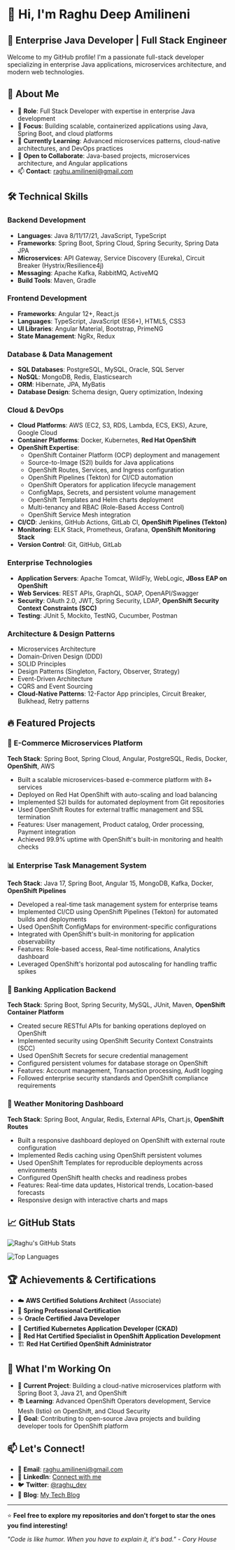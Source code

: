 # 👋 Hi, I'm Raghu Deep Amilineni

## 🚀 Enterprise Java Developer | Full Stack Engineer

Welcome to my GitHub profile! I'm a passionate full-stack developer specializing in enterprise Java applications, microservices architecture, and modern web technologies.

## 🎯 About Me

- 💼 **Role**: Full Stack Developer with expertise in enterprise Java development
- 🔭 **Focus**: Building scalable, containerized applications using Java, Spring Boot, and cloud platforms
- 🌱 **Currently Learning**: Advanced microservices patterns, cloud-native architectures, and DevOps practices
- 💞️ **Open to Collaborate**: Java-based projects, microservices architecture, and Angular applications
- 📫 **Contact**: raghu.amilineni@gmail.com

## 🛠️ Technical Skills

### **Backend Development**
- **Languages**: Java 8/11/17/21, JavaScript, TypeScript
- **Frameworks**: Spring Boot, Spring Cloud, Spring Security, Spring Data JPA
- **Microservices**: API Gateway, Service Discovery (Eureka), Circuit Breaker (Hystrix/Resilience4j)
- **Messaging**: Apache Kafka, RabbitMQ, ActiveMQ
- **Build Tools**: Maven, Gradle

### **Frontend Development**
- **Frameworks**: Angular 12+, React.js
- **Languages**: TypeScript, JavaScript (ES6+), HTML5, CSS3
- **UI Libraries**: Angular Material, Bootstrap, PrimeNG
- **State Management**: NgRx, Redux

### **Database & Data Management**
- **SQL Databases**: PostgreSQL, MySQL, Oracle, SQL Server
- **NoSQL**: MongoDB, Redis, Elasticsearch
- **ORM**: Hibernate, JPA, MyBatis
- **Database Design**: Schema design, Query optimization, Indexing

### **Cloud & DevOps**
- **Cloud Platforms**: AWS (EC2, S3, RDS, Lambda, ECS, EKS), Azure, Google Cloud
- **Container Platforms**: Docker, Kubernetes, **Red Hat OpenShift**
- **OpenShift Expertise**:
  - OpenShift Container Platform (OCP) deployment and management
  - Source-to-Image (S2I) builds for Java applications
  - OpenShift Routes, Services, and Ingress configuration
  - OpenShift Pipelines (Tekton) for CI/CD automation
  - OpenShift Operators for application lifecycle management
  - ConfigMaps, Secrets, and persistent volume management
  - OpenShift Templates and Helm charts deployment
  - Multi-tenancy and RBAC (Role-Based Access Control)
  - OpenShift Service Mesh integration
- **CI/CD**: Jenkins, GitHub Actions, GitLab CI, **OpenShift Pipelines (Tekton)**
- **Monitoring**: ELK Stack, Prometheus, Grafana, **OpenShift Monitoring Stack**
- **Version Control**: Git, GitHub, GitLab

### **Enterprise Technologies**
- **Application Servers**: Apache Tomcat, WildFly, WebLogic, **JBoss EAP on OpenShift**
- **Web Services**: REST APIs, GraphQL, SOAP, OpenAPI/Swagger
- **Security**: OAuth 2.0, JWT, Spring Security, LDAP, **OpenShift Security Context Constraints (SCC)**
- **Testing**: JUnit 5, Mockito, TestNG, Cucumber, Postman

### **Architecture & Design Patterns**
- Microservices Architecture
- Domain-Driven Design (DDD)
- SOLID Principles
- Design Patterns (Singleton, Factory, Observer, Strategy)
- Event-Driven Architecture
- CQRS and Event Sourcing
- **Cloud-Native Patterns**: 12-Factor App principles, Circuit Breaker, Bulkhead, Retry patterns

## 🔥 Featured Projects

### 🏪 **E-Commerce Microservices Platform**
**Tech Stack**: Spring Boot, Spring Cloud, Angular, PostgreSQL, Redis, Docker, **OpenShift**, AWS
- Built a scalable microservices-based e-commerce platform with 8+ services
- Deployed on Red Hat OpenShift with auto-scaling and load balancing
- Implemented S2I builds for automated deployment from Git repositories
- Used OpenShift Routes for external traffic management and SSL termination
- Features: User management, Product catalog, Order processing, Payment integration
- Achieved 99.9% uptime with OpenShift's built-in monitoring and health checks

### 📊 **Enterprise Task Management System**
**Tech Stack**: Java 17, Spring Boot, Angular 15, MongoDB, Kafka, Docker, **OpenShift Pipelines**
- Developed a real-time task management system for enterprise teams
- Implemented CI/CD using OpenShift Pipelines (Tekton) for automated builds and deployments
- Used OpenShift ConfigMaps for environment-specific configurations
- Integrated with OpenShift's built-in monitoring for application observability
- Features: Role-based access, Real-time notifications, Analytics dashboard
- Leveraged OpenShift's horizontal pod autoscaling for handling traffic spikes

### 🏦 **Banking Application Backend**
**Tech Stack**: Spring Boot, Spring Security, MySQL, JUnit, Maven, **OpenShift Container Platform**
- Created secure RESTful APIs for banking operations deployed on OpenShift
- Implemented security using OpenShift Security Context Constraints (SCC)
- Used OpenShift Secrets for secure credential management
- Configured persistent volumes for database storage on OpenShift
- Features: Account management, Transaction processing, Audit logging
- Followed enterprise security standards and OpenShift compliance requirements

### 📱 **Weather Monitoring Dashboard**
**Tech Stack**: Spring Boot, Angular, Redis, External APIs, Chart.js, **OpenShift Routes**
- Built a responsive dashboard deployed on OpenShift with external route configuration
- Implemented Redis caching using OpenShift persistent volumes
- Used OpenShift Templates for reproducible deployments across environments
- Configured OpenShift health checks and readiness probes
- Features: Real-time data updates, Historical trends, Location-based forecasts
- Responsive design with interactive charts and maps

## 📈 GitHub Stats

![Raghu's GitHub Stats](https://github-readme-stats.vercel.app/api?username=amilineniraghu&show_icons=true&theme=vue-dark&hide_border=true&count_private=true)

![Top Languages](https://github-readme-stats.vercel.app/api/top-langs/?username=amilineniraghu&layout=compact&theme=vue-dark&hide_border=true)

## 🏆 Achievements & Certifications

- ☁️ **AWS Certified Solutions Architect** (Associate)
- 🍃 **Spring Professional Certification**
- ☕ **Oracle Certified Java Developer**
- 🔄 **Certified Kubernetes Application Developer (CKAD)**
- 🎯 **Red Hat Certified Specialist in OpenShift Application Development**
- 🏗️ **Red Hat Certified OpenShift Administrator**

## 🌟 What I'm Working On

- 🔬 **Current Project**: Building a cloud-native microservices platform with Spring Boot 3, Java 21, and OpenShift
- 📚 **Learning**: Advanced OpenShift Operators development, Service Mesh (Istio) on OpenShift, and Cloud Security
- 🎯 **Goal**: Contributing to open-source Java projects and building developer tools for OpenShift platform

## 📫 Let's Connect!

- 📧 **Email**: raghu.amilineni@gmail.com
- 💼 **LinkedIn**: [Connect with me](https://linkedin.com/in/raghu-amilineni)
- 🐦 **Twitter**: [@raghu_dev](https://twitter.com/raghu_dev)
- 📝 **Blog**: [My Tech Blog](https://raghu-dev-blog.com)

---

⭐ **Feel free to explore my repositories and don't forget to star the ones you find interesting!**

*"Code is like humor. When you have to explain it, it's bad." - Cory House*